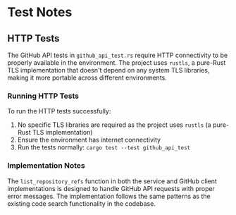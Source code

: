 # Test Notes

## HTTP Tests

The GitHub API tests in `github_api_test.rs` require HTTP connectivity to be properly available in the environment. The project uses `rustls`, a pure-Rust TLS implementation that doesn't depend on any system TLS libraries, making it more portable across different environments.

### Running HTTP Tests

To run the HTTP tests successfully:

1. No specific TLS libraries are required as the project uses `rustls` (a pure-Rust TLS implementation)
2. Ensure the environment has internet connectivity
3. Run the tests normally: `cargo test --test github_api_test`

### Implementation Notes

The `list_repository_refs` function in both the service and GitHub client implementations is designed to handle GitHub API requests with proper error messages. The implementation follows the same patterns as the existing code search functionality in the codebase.
